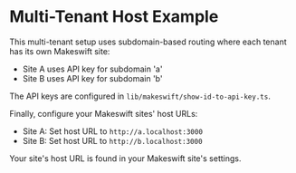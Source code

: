 # Multi-Tenant Host Example

This multi-tenant setup uses subdomain-based routing where each tenant has its own Makeswift site:
- Site A uses API key for subdomain 'a' 
- Site B uses API key for subdomain 'b'

The API keys are configured in `lib/makeswift/show-id-to-api-key.ts`.


Finally, configure your Makeswift sites' host URLs:
- Site A: Set host URL to `http://a.localhost:3000`
- Site B: Set host URL to `http://b.localhost:3000`

Your site's host URL is found in your Makeswift site's settings.

